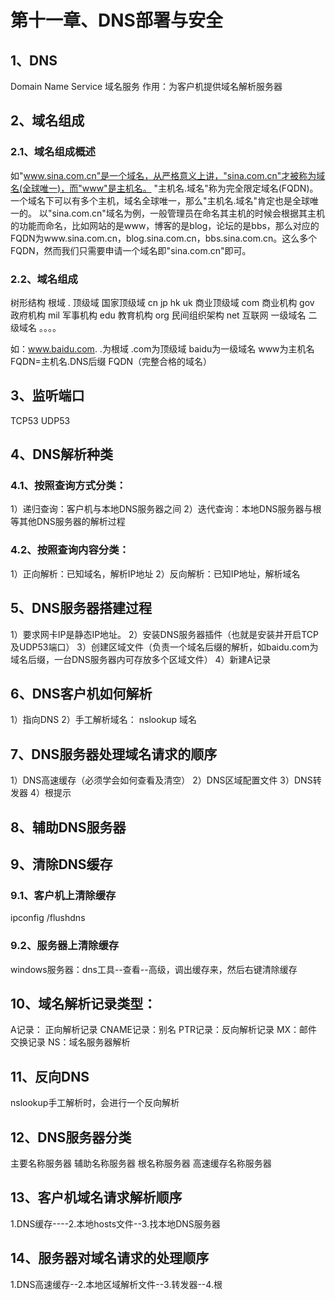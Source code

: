 # 第十一章、DNS部署与安全

## 1、DNS

Domain Name Service
域名服务
作用：为客户机提供域名解析服务器

## 2、域名组成

### 2.1、域名组成概述

如"www.sina.com.cn"是一个域名，从严格意义上讲，"sina.com.cn"才被称为域名(全球唯一)，而"www"是主机名。
"主机名.域名"称为完全限定域名(FQDN)。一个域名下可以有多个主机，域名全球唯一，那么"主机名.域名"肯定也是全球唯一的。
以"sina.com.cn"域名为例，一般管理员在命名其主机的时候会根据其主机的功能而命名，比如网站的是www，博客的是blog，论坛的是bbs，那么对应的FQDN为www.sina.com.cn，blog.sina.com.cn，bbs.sina.com.cn。这么多个FQDN，然而我们只需要申请一个域名即"sina.com.cn"即可。

### 2.2、域名组成

树形结构
根域 . 
顶级域
 国家顶级域 cn jp hk uk
 商业顶级域
 com 商业机构
 gov 政府机构
 mil 军事机构
 edu 教育机构
 org 民间组织架构
 net 互联网
一级域名
二级域名
。。。。

如：www.baidu.com. .为根域 
.com为顶级域 
baidu为一级域名 
www为主机名 
FQDN=主机名.DNS后缀 
FQDN（完整合格的域名）

## 3、监听端口

TCP53 UDP53

## 4、DNS解析种类

### 4.1、按照查询方式分类：

1）递归查询：客户机与本地DNS服务器之间 
2）迭代查询：本地DNS服务器与根等其他DNS服务器的解析过程

### 4.2、按照查询内容分类：
 
1）正向解析：已知域名，解析IP地址
2）反向解析：已知IP地址，解析域名

## 5、DNS服务器搭建过程

1）要求网卡IP是静态IP地址。
2）安装DNS服务器插件（也就是安装并开启TCP及UDP53端口）
3）创建区域文件（负责一个域名后缀的解析，如baidu.com为域名后缀，一台DNS服务器内可存放多个区域文件）
4）新建A记录

## 6、DNS客户机如何解析

1）指向DNS
2）手工解析域名：
nslookup 域名

## 7、DNS服务器处理域名请求的顺序

1）DNS高速缓存（必须学会如何查看及清空）
2）DNS区域配置文件
3）DNS转发器
4）根提示

## 8、辅助DNS服务器

## 9、清除DNS缓存

### 9.1、客户机上清除缓存

ipconfig /flushdns

### 9.2、服务器上清除缓存

windows服务器：dns工具--查看--高级，调出缓存来，然后右键清除缓存

## 10、域名解析记录类型：

A记录： 正向解析记录
CNAME记录：别名
PTR记录：反向解析记录
MX：邮件交换记录
NS：域名服务器解析

## 11、反向DNS

nslookup手工解析时，会进行一个反向解析

## 12、DNS服务器分类

主要名称服务器
辅助名称服务器
根名称服务器
高速缓存名称服务器

## 13、客户机域名请求解析顺序

1.DNS缓存----2.本地hosts文件--3.找本地DNS服务器

## 14、服务器对域名请求的处理顺序

1.DNS高速缓存--2.本地区域解析文件--3.转发器--4.根

